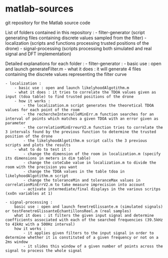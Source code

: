 matlab-sources
==============

git repository for the Matlab source code

List of folders contained in this repository :
	- filter-generator (script generating files containing discrete values sampled from the filter)
	- localization (scripts and functions processing trusted positions of the drone)
	- signal-processing (scripts processing both simulated and real signal and DFT implementation)
	
Detailed explanations for each folder :
	- filter-generator :
		- basic use : open and launch generateFilter.m
		- what it does : it will generate 4 files containing the discrete values representing the filter curve
		
	- localization :
		- basic use : open and launch likelyhoodAlgotithm.m
		- what it does : it tries to correlate the TDOA values given as input (tdoa table) to find trusted positions of the drone
		- how it works : 
			- the localization.m script generates the theoretical TDOA values for each point of the room
			- the rechercheIntervalleMinErr.m function searches for an interval of points which matches a given TDOA with an error given as parameter
			- the correlationMinErreurV2.m function tries to correlate the 3 intervals found by the previous function to determine the trusted position of the drone
			- the likelyhoodAlgotithm.m script calls the 3 previous scripts and plots the results
		- what to do to test it :
			- change the dimension of the room in localization.m (specify its dimensions in meters in dim table)
			- change the coteCube value in localization.m to divide the room with the precision you want
			- change the TDOA values in the table tdoa in likelyhoodAlgotithm.m script
			- change the toleranceMin and toleranceMax values in correlationMinErrV2.m to take measure imprecision into account
			- activate intermediate/final displays in the various scritps (xxOn variables at 1)
	
	- signal-processing :
		basic use : open and launch fenetreGlissante.m (simulated signals) or testFenetreGlissanteEchantillonsReel.m (real samples)
		what it does : it filters the given input signal and determine coefficients associated with each of the searched frequencies (39.5kHz to 41kHz with a 500Hz interval)
		how it works :
			- it applies given filters to the input signal in order to determine whether it is constituted of a given frequency or not on a 2ms window
			- it slides this window of a given number of points across the signal to process the whole signal
		